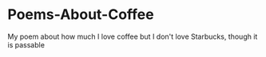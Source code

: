 # Poems-About-Coffee
My poem about how much I love coffee
but I don't love Starbucks, though it is passable
